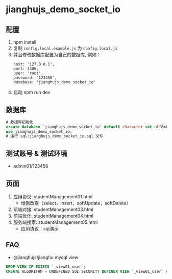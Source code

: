 # jianghujs_demo_socket_io

## 配置

1. npm install
2. 复制 `config.local.example.js` 为 `config.local.js`
3. 并且修改数据库配置为自己的数据库, 例如：
   ```
   host: '127.0.0.1',
   port: 3306,
   user: 'root',
   password: '123456',
   database: 'jianghujs_demo_socket_io'
   ```
4. 启动 npm run dev

## 数据库

```sql
# 数据库初始化
create database `jianghujs_demo_socket_io` default character set utf8mb4 collate utf8mb4_bin;
use jianghujs_demo_socket_io;
# 运行 sql/jianghujs_demo_socket_io.sql 文件
```

## 测试账号 & 测试环境

- admin01/123456

## 页面

1. 应用协议: studentManagement01.html
   * 增删改查（select，insert，softUpdate，softDelete）
2. 前端对接: studentManagement03.html
3. 前端优化: studentManagement04.html
4. 服务端搜索: studentManagement05.html
   * 应用协议：sql演示

## FAQ

- @jianghujs/jianghu mysql view

```sql
DROP VIEW IF EXISTS `_view01_user`;
CREATE ALGORITHM = UNDEFINED SQL SECURITY DEFINER VIEW `_view01_user` AS select * from `_user`;
```
